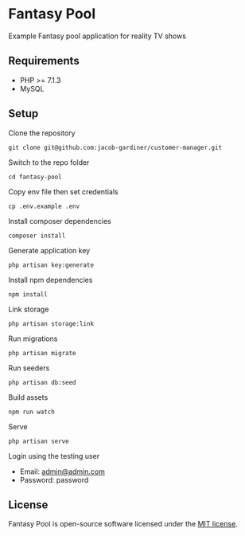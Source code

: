 # Fantasy Pool

Example Fantasy pool application for reality TV shows

## Requirements

- PHP >= 7.1.3
- MySQL

## Setup

Clone the repository

`git clone git@github.com:jacob-gardiner/customer-manager.git`

Switch to the repo folder

`cd fantasy-pool`

Copy env file then set credentials

`cp .env.example .env`

Install composer dependencies

`composer install`

Generate application key

`php artisan key:generate`

Install npm dependencies

`npm install`

Link storage

`php artisan storage:link`

Run migrations

`php artisan migrate`

Run seeders

`php artisan db:seed`

Build assets

`npm run watch`

Serve

`php artisan serve`

Login using the testing user

-   Email: admin@admin.com
-   Password: password

## License

Fantasy Pool is open-source software licensed under the [MIT license](https://opensource.org/licenses/MIT).

